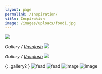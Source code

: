 ```yaml
---
layout: page
permalink: /Inspiration/
title: Inspiration
image: /images/uploads/food1.jpg
---
```

<div class="gallery-box">
  <div class="gallery">
    <img src="/images/21.jpg">

 <em>Gallery / <a href="https://unsplash.com/" target="_blank">Unsplash</a></em>
    <img src="/images/22.jpg">

 <em>Gallery / <a href="https://unsplash.com/" target="_blank">Unsplash</a></em>
    <img src="/images/20.jpg">
  </div>
 
</div>



{: .gallery2 }
![fead](/images/uploads/food1.jpg)
![fead](/images/uploads/food2.jpg)
![image](/images/uploads/food3.jpg)
![image](/images/uploads/food4.jpg)
